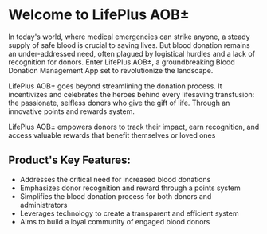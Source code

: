 # Welcome to LifePlus AOB±

In today's world, where medical emergencies can strike anyone, a steady supply of
safe blood is crucial to saving lives. But blood donation remains an under-addressed
need, often plagued by logistical hurdles and a lack of recognition for donors. Enter
LifePlus AOB±, a groundbreaking Blood Donation Management App set to
revolutionize the landscape.

LifePlus AOB± goes beyond streamlining the donation process. It incentivizes and
celebrates the heroes behind every lifesaving transfusion: the passionate, selfless
donors who give the gift of life. Through an innovative points and rewards system.

LifePlus AOB± empowers donors to track their impact, earn recognition, and access
valuable rewards that benefit themselves or loved ones


## Product's Key Features:
+ Addresses the critical need for increased blood donations
+ Emphasizes donor recognition and reward through a points system
+ Simplifies the blood donation process for both donors and administrators
+ Leverages technology to create a transparent and efficient system
+ Aims to build a loyal community of engaged blood donors
